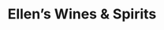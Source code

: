 ---
title: "Ellen’s Wines & Spirits"
url: /ridgewood/ellens-wines-und-spirits/
shop: Spirituosen
---
